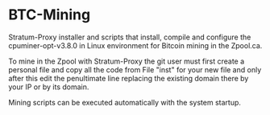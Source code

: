 # BTC-Mining
Stratum-Proxy installer and scripts that install, compile and configure the cpuminer-opt-v3.8.0 in Linux environment for Bitcoin mining in the Zpool.ca.

To mine in the Zpool with Stratum-Proxy the git user must first create a personal file and copy all the code from File "inst" for your new file and only after this edit the penultimate line replacing the existing domain there by your IP or by its domain.

Mining scripts can be executed automatically with the system startup.
